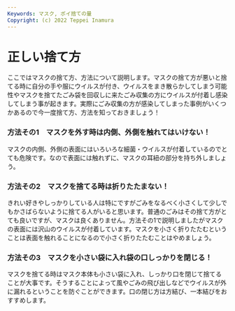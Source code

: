 ```yaml
---
Keywords: マスク, ポイ捨ての量
Copyright: (c) 2022 Teppei Inamura
---
```

# 正しい捨て方

ここではマスクの捨て方、方法について説明します。マスクの捨て方が悪いと捨てる時に自分の手や服にウイルスが付き、ウイルスをまき散らかしてしまう可能性やマスクを捨てたごみ袋を回収しに来たごみ収集の方にウイルスが付着し感染してしまう事が起きます。実際にごみ収集の方が感染してしまった事例がいくつかあるので今一度捨て方、方法を知っておきましょう！

### 方法その1　マスクを外す時は内側、外側を触れてはいけない！

マスクの内側、外側の表面にはいろいろな細菌・ウイルスが付着しているのでとても危険です。なので表面には触れずに、マスクの耳紐の部分を持ち外しましょう。

### 方法その2　マスクを捨てる時は折りたたまない！

きれい好きやしっかりしている人は特にですがごみをなるべく小さくして少しでもかさばらないように捨てる人がいると思います。普通のごみはその捨て方がとても良いですが、マスクは良くありません。方法その1で説明しましたがマスクの表面には沢山のウイルスが付着しています。マスクを小さく折りたたむということは表面を触れることになるので小さく折りたたむことはやめましょう。

### 方法その3　マスクを小さい袋に入れ袋の口しっかりを閉じる！

マスクを捨てる時はマスク本体も小さい袋に入れ、しっかり口を閉じて捨てることが大事です。そうすることによって風やごみの飛び出しなどでウイルスが外に漏れるということを防ぐことができます。口の閉じ方は方結び、一本結びをおすすめします。

